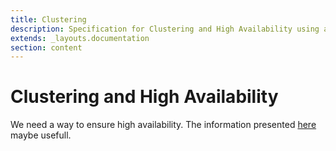 ```yaml
---
title: Clustering
description: Specification for Clustering and High Availability using a consensus algorithm
extends: _layouts.documentation
section: content
---
```


# Clustering and High Availability

We need a way to ensure high availability. The information presented [here](https://cwiki.apache.org/confluence/display/KAFKA/KIP-595%3A+A+Raft+Protocol+for+the+Metadata+Quorum)
maybe usefull.

